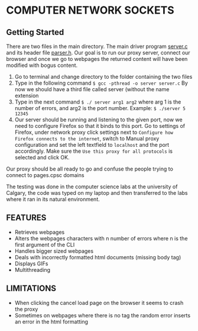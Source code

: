 # COMPUTER NETWORK SOCKETS 

## Getting Started
There are two files in the main directory. The main driver program [server.c](server.c) and its header file [parser.h](parser.h).
Our goal is to run our proxy server, connect our browser and once we go to webpages the returned content will have been modified with bogus content. 

1. Go to terminal and change directory to the folder containing the two files
2. Type in the following command ```$ gcc -pthread -o server server.c``` By now we should have a third file called server (without the name extension
3. Type in the next command ```$ ./ server arg1 arg2``` where arg 1 is the number of errors, and arg2 is the port number. Example: ```$ ./server 5 12345```
4. Our server should be running and listening to the given port, now we need to configure Firefox so that it binds to this port. Go to settings of Firefox, under network proxy click settings next to ```Configure how Firefox connects to the internet```, switch to Manual proxy configuration and set the left textfield to ```localhost``` and the port accordingly. Make sure the ```Use this proxy for all protocols``` is selected and click OK. 

Our proxy should be all ready to go and confuse the people trying to connect to pages.cpsc domains 

The testing was done in the computer science labs at the university of Calgary, the code was typed on my laptop and then transferred to the labs where it ran in its natural environment. 

## FEATURES  
* Retrieves webpages 
* Alters the webpages characters with n number of errors where n is the first argument of the CLI 
* Handles bigger sized webpages 
* Deals with incorrectly formatted html documents (missing body tag) 
* Displays GIFs 
* Multithreading 

## LIMITATIONS 
* When clicking the cancel load page on the browser it seems to crash the proxy 
* Sometimes on webpages where there is no <body> tag the random error inserts an error in the html formatting 
 
 